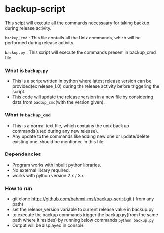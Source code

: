 # backup-script
This scipt will execute all the commands necessaary for taking backup during release activity.

`backup_cmd` : This file contails all the Unix commands, which will be performed during release activity

`backup.py` : This script will execute the commands present in backup_cmd file


### What is `backup.py`
- This is a script written in python where latest release version can be provided(ex release_1.0) during the release activity before triggering the script.
- This code will update the release version in a new file by considering data from `backup_cmd`(with the version given).
 
 
### What is `backup_cmd`
 - This is a normal text file, which contains the unix back up commands(used during any new release).
 - Any update to the commands like adding new one or update/delete existing one, should be mentioned in this file.
 
### Dependencies
- Program works with inbuilt python libraries.
- No external library required.
- works with python version 2.x / 3.x

### How to run
- git clone https://github.com/bahmni-msf/backup-script.git ( from any path)
- set the release_version variable to current release value in backup.py
- to execute the backup commands trigger the backup.py(from the same path where it resides)
by running below commands
```python backup.py```
- Output will be displayed in console.
